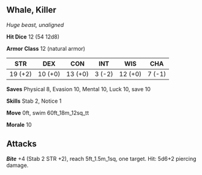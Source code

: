 ## Whale, Killer

*Huge beast, unaligned*

**Hit Dice** 12 (54 12d8)

**Armor Class** 12 (natural armor)

| STR     | DEX     | CON     | INT     | WIS     | CHA     |
|---------|---------|---------|---------|---------|---------|
| 19 (+2) | 10 (+0) | 13 (+0) |  3 (-2) | 12 (+0) |  7 (-1) |

**Saves** Physical 8, Evasion 10, Mental 10, Luck 10, save 10

**Skills** Stab 2, Notice 1

**Move** 0ft, swim 60ft\_18m\_12sq\_tt

**Morale** 10

## Attacks

***Bite*** +4 (Stab 2 STR +2), reach 5ft\_1.5m\_1sq, one target. Hit: 5d6+2 piercing damage.

